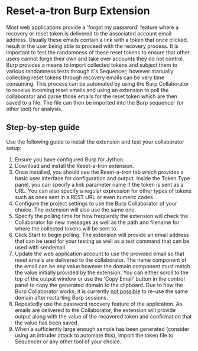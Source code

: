 # Reset-a-tron Burp Extension
Most web applications provide a 'forgot my password' feature where a recovery or reset token is delivered to the associated account email address. Usually these emails contain a link with a token that once clicked, result in the user being able to proceed with the recovery process. It is important to test the randomness of these reset tokens to ensure that other users cannot forge their own and take over accounts they do not control. Burp provides a means to import collected tokens and subject them to various randomness tests through it's Sequencer; however manually collecting reset tokens through recovery emails can be very time consuming.
This process can be automated by using the Burp Collaborator to receive incoming reset emails and using an extension to poll the collaborator and parse those emails for the reset token which are then saved to a file. The file can then be imported into the Burp sequencer (or other tool) for analysis.
## Step-by-step guide
Use the following guide to install the extension and test your collaborator setup:
1. Ensure you have configured Burp for Jython.
2. Download and install the Reset-a-tron extension.
3. Once installed, you should see the Reset-a-tron tab which provides a basic user interface for configuration and output. Inside the Token Type panel, you can specify a link parameter name if the token is sent as a URL. You can also specify a regular expression for other types of tokens such as ones sent in a REST URL or even numeric codes.
4. Configure the project settings to use the Burp Collaborator of your choice. The extension will also use the same one.
5. Specify the polling time for how frequently the extension will check the Collaborator for new messages as well as the path and filename for where the collected tokens will be sent to.
6. Click Start to begin polling. The extension will provide an email address that can be used for your testing as well as a test command that can be used with sendemail.
7. Update the web application account to use the provided email so that reset emails are delivered to the collaborator. The name component of the email can be any value however the domain component must match the value initially provided by the extension. You can either scroll to the top of the output window or use the 'Copy Email' button in the control panel to copy the generated domain to the clipboard. Due to how the Burp Collaborator works, it is currently [not possible](https://support.portswigger.net/customer/portal/questions/16812082-save-collaborator-iburpcollaboratorclientcontext) to re-use the same domain after restarting Burp sessions.
8. Repeatedly use the password recovery feature of the application. As emails are delivered to the Collaborator, the extension will provide output along with the value of the recovered token and confirmation that the value has been saved.
9. When a sufficiently large enough sample has been generated (consider using an intruder attack to automate this), import the token file to Sequencer or any other tool of your choice.
